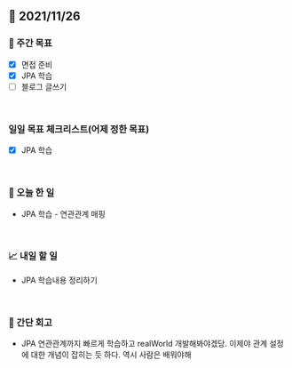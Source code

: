## 📅 2021/11/26


### 👏 주간 목표

- [x] 면접 준비
- [x] JPA 학습
- [ ] 블로그 글쓰기

<br/>

### 일일 목표 체크리스트(어제 정한 목표)

- [x] JPA 학습

<br/>

### 💯 오늘 한 일

- JPA 학습 - 연관관계 매핑

<br/>

### 📈 내일 할 일

- JPA 학습내용 정리하기

<br/>

### 🤔 간단 회고

- JPA 연관관계까지 빠르게 학습하고 realWorld 개발해봐야겠당. 이제야 관계 설정에 대한 개념이 잡히는 듯 하다. 역시 사람은 배워야해


